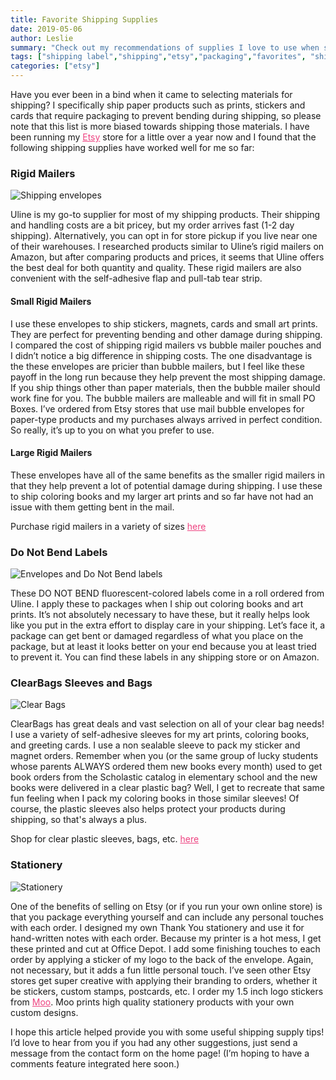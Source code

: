```yaml
---
title: Favorite Shipping Supplies
date: 2019-05-06
author: Leslie
summary: "Check out my recommendations of supplies I love to use when shipping from my Etsy store!"
tags: ["shipping label","shipping","etsy","packaging","favorites", "shipping supplies"] 
categories: ["etsy"]
---
```


Have you ever been in a bind when it came to selecting materials for shipping? I specifically ship paper products such as prints, stickers and cards that require packaging to prevent bending during shipping, so please note that this list is more biased towards shipping those materials. I have been running my <a href="https://www.etsy.com/shop/lesliecarrierart" target="_blank" style="color:#ee4280">Etsy</a> store for a little over a year now and I found that the following shipping supplies have worked well for me so far:

### Rigid Mailers

<img src="https://static.ostrichzero.com/images/blog/shipping_supplies/envelopes.jpg" class="img-responsive img-centered" alt="Shipping envelopes">

Uline is my go-to supplier for most of my shipping products. Their shipping and handling costs are a bit pricey, but my order arrives fast (1-2 day shipping). Alternatively, you can opt in for store pickup if you live near one of their warehouses. I researched products similar to Uline’s rigid mailers on Amazon, but after comparing products and prices, it seems that Uline offers the best deal for both quantity and quality. These rigid mailers are also convenient with the self-adhesive flap and pull-tab tear strip.

#### Small Rigid Mailers
I use these envelopes to ship stickers, magnets, cards and small art prints. They are perfect for preventing bending and other damage during shipping. I compared the cost of shipping rigid mailers vs bubble mailer pouches and I didn’t notice a big difference in shipping costs. The one disadvantage is the these envelopes are pricier than bubble mailers, but I feel like these payoff in the long run because they help prevent the most shipping damage.
If you ship things other than paper materials, then the bubble mailer should work fine for you. The bubble mailers are malleable and will fit in small PO Boxes. I’ve ordered from Etsy stores that use mail bubble envelopes for paper-type products and my purchases always arrived in perfect condition. So really, it’s up to you on what you prefer to use.

#### Large Rigid Mailers
These envelopes have all of the same benefits as the smaller rigid mailers in that they help prevent a lot of potential damage during shipping. I use these to ship coloring books and my larger art prints and so far have not had an issue with them getting bent in the mail.

Purchase rigid mailers in a variety of sizes <a href="https://www.uline.com/BL_1654/Self-Seal-White-StayFlats-Mailers" target="_blank" style="color:#ee4280">here</a> 

### Do Not Bend Labels

<img src="https://static.ostrichzero.com/images/blog/shipping_supplies/donotbend.jpg" class="img-responsive img-centered" alt="Envelopes and Do Not Bend labels">

These DO NOT BEND fluorescent-colored labels come in a roll ordered from Uline. I apply these to packages when I ship out coloring books and art prints. It’s not absolutely necessary to have these, but it really helps look like you put in the extra effort to display care in your shipping. Let’s face it, a package can get bent or damaged regardless of what you place on the package, but at least it looks better on your end because you at least tried to prevent it. You can find these labels in any shipping store or on Amazon.

### ClearBags Sleeves and Bags

<img src="https://static.ostrichzero.com/images/blog/shipping_supplies/clearbags.jpg" class="img-responsive img-centered" alt="Clear Bags">

ClearBags has great deals and vast selection on all of your clear bag needs! I use a variety of self-adhesive sleeves for my art prints, coloring books, and greeting cards. I use a non sealable sleeve to pack my sticker and magnet orders. Remember when you (or the same group of lucky students whose parents ALWAYS ordered them new books every month) used to get book orders from the Scholastic catalog in elementary school and the new books were delivered in a clear plastic bag? Well, I get to recreate that same fun feeling when I pack my coloring books in those similar sleeves! Of course, the plastic sleeves also helps protect your products during shipping, so that's always a plus.

Shop for clear plastic sleeves, bags, etc. <a href="https://www.clearbags.com" target="_blank" style="color:#ee4280">here</a> 

### Stationery

<img src="https://static.ostrichzero.com/images/blog/shipping_supplies/stationery.jpg" class="img-responsive img-centered" alt="Stationery">

One of the benefits of selling on Etsy (or if you run your own online store) is that you package everything yourself and can include any personal touches with each order. I designed my own Thank You stationery and use it for hand-written notes with each order. Because my printer is a hot mess, I get these printed and cut at Office Depot.
I add some finishing touches to each order by applying a sticker of my logo to the back of the envelope. Again, not necessary, but it adds a fun little personal touch. I’ve seen other Etsy stores get super creative with applying their branding to orders, whether it be stickers, custom stamps, postcards, etc. I order my 1.5 inch logo stickers from <a href="https://www.moo.com/" target="_blank" style="color:#ee4280">Moo</a>. Moo prints high quality stationery products with your own custom designs. 

I hope this article helped provide you with some useful shipping supply tips! I’d love to hear from you if you had any other suggestions, just send a message from the contact form on the home page! (I’m hoping to have a comments feature integrated here soon.)

